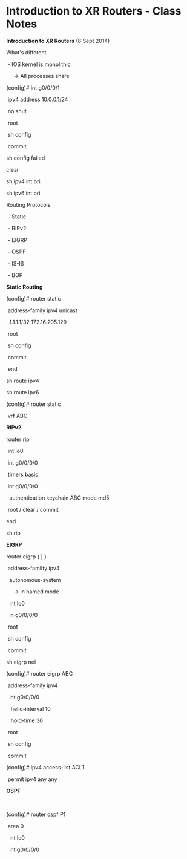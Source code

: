 # Introduction to XR Routers - Class Notes

**Introduction to XR Routers** (8 Sept 2014) 

What's different

 - IOS kernel is monolithic

     -> All processes share

(config)# int g0/0/0/1

 ipv4 address 10.0.0.1/24

 no shut

 root

 sh config

 commit

sh config failed

clear

sh ipv4 int bri

sh ipv6 int bri

Routing Protocols

 - Static

 - RIPv2

 - EIGRP

 - OSPF

 - IS-IS

 - BGP

**Static Routing**

(config)# router static

 address-family ipv4 unicast

  1.1.1.1/32 172.16.205.129

 root

 sh config

 commit

 end

sh route ipv4

sh route ipv6

(config)# router static

 vrf ABC

**RIPv2**

router rip

 int lo0

 int g0/0/0/0

 timers basic

 int g0/0/0/0

  authentication keychain ABC mode md5

 root / clear / commit

end

sh rip

**EIGRP**

router eigrp { <asn> | <name> }

 address-familty ipv4

  autonomous-system <asn>

     -> in named mode

  int lo0

  in g0/0/0/0

 root

 sh config

 commit

sh eigrp nei

(config)# router eigrp ABC

 address-family ipv4

  int g0/0/0/0

   hello-interval 10

   hold-time 30

 root

 sh config

 commit

(config)# ipv4 access-list ACL1

 permit ipv4 any any

**OSPF**

 

(config)# router ospf P1

 area 0

  int lo0

  int g0/0/0/0
